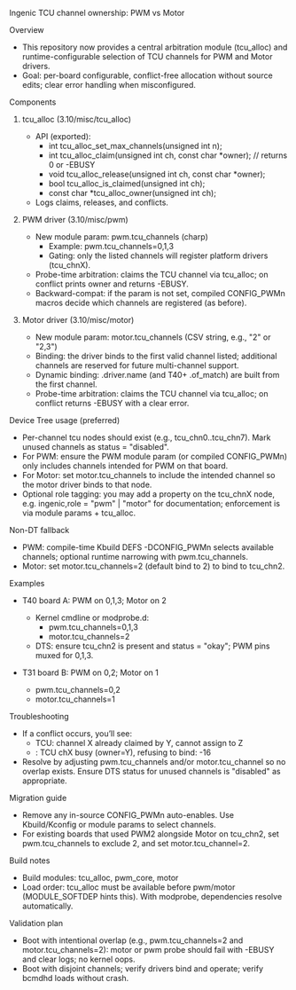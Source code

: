 Ingenic TCU channel ownership: PWM vs Motor

Overview
- This repository now provides a central arbitration module (tcu_alloc) and runtime-configurable selection of TCU channels for PWM and Motor drivers.
- Goal: per-board configurable, conflict-free allocation without source edits; clear error handling when misconfigured.

Components
1) tcu_alloc (3.10/misc/tcu_alloc)
   - API (exported):
     - int tcu_alloc_set_max_channels(unsigned int n);
     - int tcu_alloc_claim(unsigned int ch, const char *owner); // returns 0 or -EBUSY
     - void tcu_alloc_release(unsigned int ch, const char *owner);
     - bool tcu_alloc_is_claimed(unsigned int ch);
     - const char *tcu_alloc_owner(unsigned int ch);
   - Logs claims, releases, and conflicts.

2) PWM driver (3.10/misc/pwm)
   - New module param: pwm.tcu_channels (charp)
     - Example: pwm.tcu_channels=0,1,3
     - Gating: only the listed channels will register platform drivers (tcu_chnX).
   - Probe-time arbitration: claims the TCU channel via tcu_alloc; on conflict prints owner and returns -EBUSY.
   - Backward-compat: if the param is not set, compiled CONFIG_PWMn macros decide which channels are registered (as before).

3) Motor driver (3.10/misc/motor)
   - New module param: motor.tcu_channels (CSV string, e.g., "2" or "2,3")
   - Binding: the driver binds to the first valid channel listed; additional channels are reserved for future multi-channel support.
   - Dynamic binding: .driver.name (and T40+ .of_match) are built from the first channel.
   - Probe-time arbitration: claims the TCU channel via tcu_alloc; on conflict returns -EBUSY with a clear error.

Device Tree usage (preferred)
- Per-channel tcu nodes should exist (e.g., tcu_chn0..tcu_chn7). Mark unused channels as status = "disabled".
- For PWM: ensure the PWM module param (or compiled CONFIG_PWMn) only includes channels intended for PWM on that board.
- For Motor: set motor.tcu_channels to include the intended channel so the motor driver binds to that node.
- Optional role tagging: you may add a property on the tcu_chnX node, e.g. ingenic,role = "pwm" | "motor" for documentation; enforcement is via module params + tcu_alloc.

Non-DT fallback
- PWM: compile-time Kbuild DEFS -DCONFIG_PWMn selects available channels; optional runtime narrowing with pwm.tcu_channels.
- Motor: set motor.tcu_channels=2 (default bind to 2) to bind to tcu_chn2.

Examples
- T40 board A: PWM on 0,1,3; Motor on 2
  - Kernel cmdline or modprobe.d:
    - pwm.tcu_channels=0,1,3
    - motor.tcu_channels=2
  - DTS: ensure tcu_chn2 is present and status = "okay"; PWM pins muxed for 0,1,3.

- T31 board B: PWM on 0,2; Motor on 1
  - pwm.tcu_channels=0,2
  - motor.tcu_channels=1

Troubleshooting
- If a conflict occurs, you’ll see:
  - TCU: channel X already claimed by Y, cannot assign to Z
  - <driver>: TCU chX busy (owner=Y), refusing to bind: -16
- Resolve by adjusting pwm.tcu_channels and/or motor.tcu_channel so no overlap exists. Ensure DTS status for unused channels is "disabled" as appropriate.

Migration guide
- Remove any in-source CONFIG_PWMn auto-enables. Use Kbuild/Kconfig or module params to select channels.
- For existing boards that used PWM2 alongside Motor on tcu_chn2, set pwm.tcu_channels to exclude 2, and set motor.tcu_channel=2.

Build notes
- Build modules: tcu_alloc, pwm_core, motor
- Load order: tcu_alloc must be available before pwm/motor (MODULE_SOFTDEP hints this). With modprobe, dependencies resolve automatically.

Validation plan
- Boot with intentional overlap (e.g., pwm.tcu_channels=2 and motor.tcu_channels=2): motor or pwm probe should fail with -EBUSY and clear logs; no kernel oops.
- Boot with disjoint channels; verify drivers bind and operate; verify bcmdhd loads without crash.


